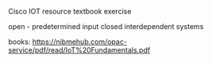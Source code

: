 
Cisco IOT resource
textbook exercise

open - predetermined input
closed 
interdependent systems

books:
https://nibmehub.com/opac-service/pdf/read/IoT%20Fundamentals.pdf